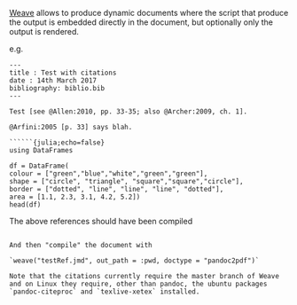 [Weave](https://github.com/mpastell/Weave.jl) allows to produce dynamic documents where the script that produce the output is embedded directly in the document, but optionally only the output is rendered.

e.g. 


```
---
title : Test with citations
date : 14th March 2017
bibliography: biblio.bib
---

Test [see @Allen:2010, pp. 33-35; also @Archer:2009, ch. 1].

@Arfini:2005 [p. 33] says blah.

``````{julia;echo=false}
using DataFrames

df = DataFrame(
colour = ["green","blue","white","green","green"],
shape = ["circle", "triangle", "square","square","circle"],
border = ["dotted", "line", "line", "line", "dotted"],
area = [1.1, 2.3, 3.1, 4.2, 5.2])
head(df)
``````

The above references should have been compiled
```

And then "compile" the document with 

`weave("testRef.jmd", out_path = :pwd, doctype = "pandoc2pdf")`

Note that the citations currently require the master branch of Weave and on Linux they require, other than pandoc, the ubuntu packages `pandoc-citeproc` and `texlive-xetex` installed.